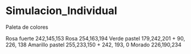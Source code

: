 # Simulacion_Individual

Paleta de colores

Rosa fuerte			242,145,153
Rosa				254,163,194
Verde pastel		179,242,201
	       +			90, 226, 138
Amarillo pastel		255,233,150
		+		242, 193, 0
Morado			226,190,234			
